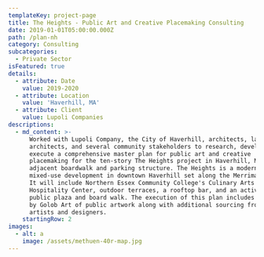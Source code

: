 ```yaml
---
templateKey: project-page
title: The Heights - Public Art and Creative Placemaking Consulting
date: 2019-01-01T05:00:00.000Z
path: /plan-nh
category: Consulting
subcategories:
  - Private Sector
isFeatured: true
details:
  - attribute: Date
    value: 2019-2020
  - attribute: Location
    value: 'Haverhill, MA'
  - attribute: Client
    value: Lupoli Companies
descriptions:
  - md_content: >-
      Worked with Lupoli Company, the City of Haverhill, architects, landscape
      architects, and several community stakeholders to research, develop, and
      execute a comprehensive master plan for public art and creative
      placemaking for the ten-story The Heights project in Haverhill, MA and the
      adjacent boardwalk and parking structure. The Heights is a modern, luxury
      mixed-use development in downtown Haverhill set along the Merrimack River.
      It will include Northern Essex Community College's Culinary Arts and
      Hospitality Center, outdoor terraces, a rooftop bar, and an activated
      public plaza and board walk. The execution of this plan includes creation
      by Golob Art of public artwork along with additional sourcing from other
      artists and designers.
    startingRow: 2
images:
  - alt: a
    image: /assets/methuen-40r-map.jpg
---
```


